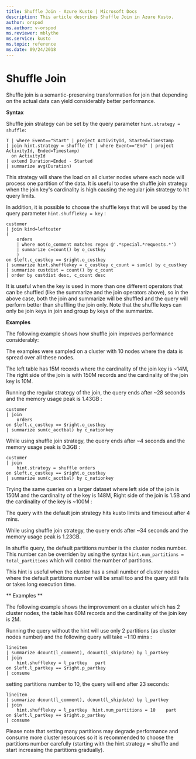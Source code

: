 ```yaml
---
title: Shuffle Join - Azure Kusto | Microsoft Docs
description: This article describes Shuffle Join in Azure Kusto.
author: orspod
ms.author: v-orspod
ms.reviewer: mblythe
ms.service: kusto
ms.topic: reference
ms.date: 09/24/2018
---
```

# Shuffle Join

Shuffle join is a semantic-preserving transformation for join that depending on the actual data can yield considerably better performance.

**Syntax**

Shuffle join strategy can be set by the query parameter `hint.strategy = shuffle`:

```kusto
T | where Event=="Start" | project ActivityId, Started=Timestamp
| join hint.strategy = shuffle (T | where Event=="End" | project ActivityId, Ended=Timestamp)
  on ActivityId
| extend Duration=Ended - Started
| summarize avg(Duration)
```

This strategy will share the load on all cluster nodes where each node will process one partition of the data.
It is useful to use the shuffle join strategy when the join key's cardinality is high causing the regular join strategy to hit query limits.

In addition, it is possible to choose the shuffle keys that will be used by the query parameter `hint.shufflekey = key` :

```kusto
customer
| join kind=leftouter 
(
    orders
	| where not(o_comment matches regex @'.*special.*requests.*')
    | summarize c=count() by o_custkey
	)
on $left.c_custkey == $right.o_custkey
| summarize hint.shufflekey = c_custkey c_count = sum(c) by c_custkey
| summarize custdist = count() by c_count
| order by custdist desc, c_count desc
```

It is useful when the key is used in more than one different operators that can be shuffled (like the summarize and the join operators above), so in the above case, both the join and summarize will be shuffled and the query will perform better than shuffling the join only.
Note that the shuffle keys can only be join keys in join and group by keys of the summarize.

**Examples**

The following example shows how shuffle join improves performance considerably:

The examples were sampled on a cluster with 10 nodes where the data is spread over all these nodes.

The left table has 15M records where the cardinality of the join key is ~14M, The right side of the join is with 150M records and the cardinality of the join key is 10M.

Running the regular strategy of the join, the query ends after ~28 seconds and the memory usage peak is 1.43GB :

```kusto
customer
| join
    orders
on $left.c_custkey == $right.o_custkey
| summarize sum(c_acctbal) by c_nationkey

```

While using shuffle join strategy, the query ends after ~4 seconds and the memory usage peak is 0.3GB :

```kusto
customer
| join
    hint.strategy = shuffle orders
on $left.c_custkey == $right.o_custkey
| summarize sum(c_acctbal) by c_nationkey

```

Trying the same queries on a larger dataset where left side of the join is 150M and the cardinality of the key is 148M, Right side of the join is 1.5B and the cardinality of the key is ~100M :

The query with the default join strategy hits kusto limits and timesout after 4 mins.

While using shuffle join strategy, the query ends after ~34 seconds and the memory usage peak is 1.23GB.

In shuffle query, the default partitions number is the cluster nodes number. This number can be overriden by using the syntax `hint.num_partitions = total_partitions` which will control the number of partitions.

This hint is useful when the cluster has a small number of cluster nodes where the default partitions number will be small too and the query still fails or takes long execution time.

** Examples **

The following example shows the improvement on a cluster which has 2 cluster nodes, the table has 60M records and the cardinality of the join key is 2M.

Running the query without the hint will use only 2 partitions (as cluster nodes number) and the following query will take ~1:10 mins :

```kusto
lineitem
| summarize dcount(l_comment), dcount(l_shipdate) by l_partkey
| join
    hint.shufflekey = l_partkey   part
on $left.l_partkey == $right.p_partkey
| consume

```

setting partitions number to 10, the query will end after 23 seconds: 

```kusto
lineitem
| summarize dcount(l_comment), dcount(l_shipdate) by l_partkey
| join
    hint.shufflekey = l_partkey  hint.num_partitions = 10    part
on $left.l_partkey == $right.p_partkey
| consume

```

Please note that setting many partitions may degrade performance and consume more cluster resources so it is recommended to choose the partitions number carefully (starting with the hint.strategy = shuffle and start increasing the partitions gradually).
